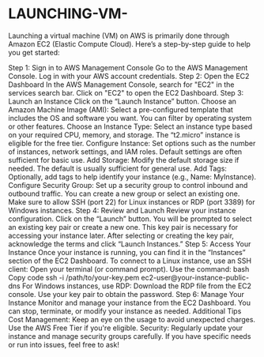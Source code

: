 # LAUNCHING-VM-
Launching a virtual machine (VM) on AWS is primarily done through Amazon EC2 (Elastic Compute Cloud). Here’s a step-by-step guide to help you get started:

Step 1: Sign in to AWS Management Console
Go to the AWS Management Console.
Log in with your AWS account credentials.
Step 2: Open the EC2 Dashboard
In the AWS Management Console, search for "EC2" in the services search bar.
Click on "EC2" to open the EC2 Dashboard.
Step 3: Launch an Instance
Click on the “Launch Instance” button.
Choose an Amazon Machine Image (AMI): Select a pre-configured template that includes the OS and software you want. You can filter by operating system or other features.
Choose an Instance Type: Select an instance type based on your required CPU, memory, and storage. The “t2.micro” instance is eligible for the free tier.
Configure Instance: Set options such as the number of instances, network settings, and IAM roles. Default settings are often sufficient for basic use.
Add Storage: Modify the default storage size if needed. The default is usually sufficient for general use.
Add Tags: Optionally, add tags to help identify your instance (e.g., Name: MyInstance).
Configure Security Group: Set up a security group to control inbound and outbound traffic. You can create a new group or select an existing one. Make sure to allow SSH (port 22) for Linux instances or RDP (port 3389) for Windows instances.
Step 4: Review and Launch
Review your instance configuration.
Click on the “Launch” button.
You will be prompted to select an existing key pair or create a new one. This key pair is necessary for accessing your instance later.
After selecting or creating the key pair, acknowledge the terms and click “Launch Instances.”
Step 5: Access Your Instance
Once your instance is running, you can find it in the “Instances” section of the EC2 Dashboard.
To connect to a Linux instance, use an SSH client:
Open your terminal (or command prompt).
Use the command:
bash
Copy code
ssh -i /path/to/your-key.pem ec2-user@your-instance-public-dns
For Windows instances, use RDP:
Download the RDP file from the EC2 console.
Use your key pair to obtain the password.
Step 6: Manage Your Instance
Monitor and manage your instance from the EC2 Dashboard.
You can stop, terminate, or modify your instance as needed.
Additional Tips
Cost Management: Keep an eye on the usage to avoid unexpected charges. Use the AWS Free Tier if you're eligible.
Security: Regularly update your instance and manage security groups carefully.
If you have specific needs or run into issues, feel free to ask!

